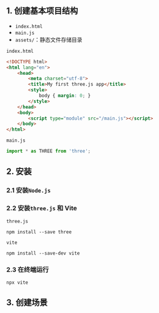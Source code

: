 
## 1. 创建基本项目结构
- `index.html`
- `main.js`
- `assets/`：静态文件存储目录

`index.html`
```html
<!DOCTYPE html>
<html lang="en">
	<head>
		<meta charset="utf-8">
		<title>My first three.js app</title>
		<style>
			body { margin: 0; }
		</style>
	</head>
	<body>
		<script type="module" src="/main.js"></script>
	</body>
</html>
```

`main.js`
```js
import * as THREE from 'three';
```


## 2. 安装
### 2.1 安装`Node.js`
### 2.2 安装`three.js` 和 Vite

`three.js`
```shell
npm install --save three
```

`vite`
```shell
npm install --save-dev vite
```

### 2.3 在终端运行

```shell
npx vite
```



## 3. 创建场景
